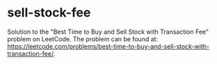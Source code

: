 # sell-stock-fee
Solution to the "Best Time to Buy and Sell Stock with Transaction Fee" problem on LeetCode. The problem can be found at: https://leetcode.com/problems/best-time-to-buy-and-sell-stock-with-transaction-fee/.
